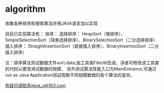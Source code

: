 # algorithm
收集各种排序和搜索算法并用JAVA语言加以实现

目前已实现算法有：
排序：
选择排序：
HeapSort（堆排序）、SimpleSelectionSort（简单选择排序）、BinarySelectionSort（二分选择排序）
插入排序：
StraightInsertionSort（直接插入排序）、BinaryInsertionSort（二分插入排序）

注：排序算法测试数据文件sort.data,由工具类FileUtil生成，读者可修改该工具类的代码以更改测试数据的规模，
另外测试算法性能入口为MainEntrance,可通过run as Java Application测试观察不同规模数据的各个算法的差异。

有疑问请联系jieve_y@163.com


